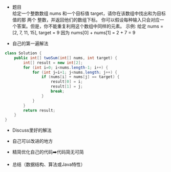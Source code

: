 - 题目  
给定一个整数数组 nums 和一个目标值 target，请你在该数组中找出和为目标值的那 两个 整数，并返回他们的数组下标。
你可以假设每种输入只会对应一个答案。但是，你不能重复利用这个数组中同样的元素。
示例:
给定 nums = [2, 7, 11, 15], target = 9
因为 nums[0] + nums[1] = 2 + 7 = 9   

- 自己的第一遍解法 
```java
class Solution {
    public int[] twoSum(int[] nums, int target) {
        int[] result = new int[2];
        for (int i=0; i<nums.length-1; i++) {
            for (int j=i+1; j<nums.length; j++) {
                if (nums[i] + nums[j] == target) {
                    result[0] = i;
                    result[1] = j; 
                    break;
                }
            }
        }
        return result;
    }
}
```


- Discuss里好的解法



- 自己可以改进的地方



- 精简优化自己的代码:arrow_right:代码简无可简



- 总结（数据结构、算法或Java特性）
